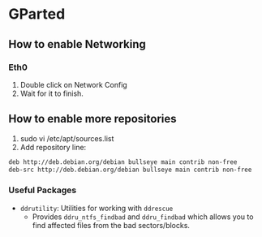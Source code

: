# GParted

## How to enable Networking

### Eth0

1. Double click on Network Config
2. Wait for it to finish.

## How to enable more repositories

1. sudo vi /etc/apt/sources.list
2. Add repository line:

```txt
deb http://deb.debian.org/debian bullseye main contrib non-free
deb-src http://deb.debian.org/debian bullseye main contrib non-free
```

### Useful Packages

- `ddrutility`: Utilities for working with `ddrescue`
    - Provides `ddru_ntfs_findbad` and `ddru_findbad` which allows you to find affected files from the bad sectors/blocks.
